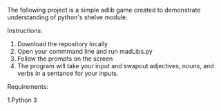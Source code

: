 The following project is a simple adlib game created to demonstrate understanding of python's shelve module.

Instructions:

1. Download the repository locally
2. Open your commmand line and run madLibs.py
3. Follow the prompts on the screen
4. The program will take your input and swapout adjectives, nouns, and verbs in a sentance for your inputs.

Requirements:

1.Python 3